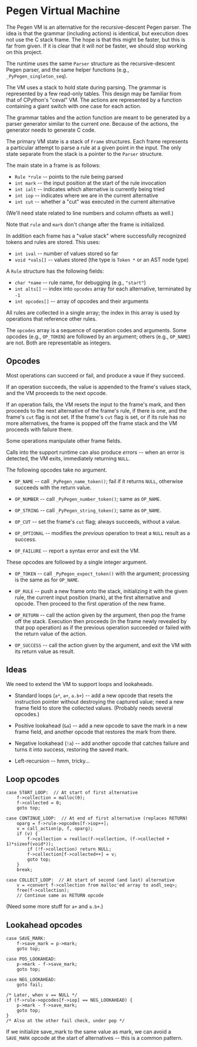Pegen Virtual Machine
=====================

The Pegen VM is an alternative for the recursive-descent Pegen parser.
The idea is that the grammar (including actions) is identical, but
execution does not use the C stack frame.  The hope is that this might
be faster, but this is far from given.  If it is clear that it will
*not* be faster, we should stop working on this project.

The runtime uses the same `Parser` structure as the recursive-descent
Pegen parser, and the same helper functions
(e.g., `_PyPegen_singleton_seq`).

The VM uses a stack to hold state during parsing.  The grammar is
represented by a few read-only tables.  This design may be familiar
from that of CPython's "ceval" VM.  The actions are represented by a
function containing a giant switch with one case for each action.

The grammar tables and the action function are meant to be generated
by a parser generator similar to the current one.  Because of the
actions, the generator needs to generate C code.

The primary VM state is a stack of `Frame` structures.  Each frame
represents a particular attempt to parse a rule at a given point in
the input.  The only state separate from the stack is a pointer to the
`Parser` structure.

The main state in a frame is as follows:

- `Rule *rule`   -- points to the rule being parsed
- `int mark`     -- the input position at the start of the rule invocation
- `int ialt`     -- indicates which alternative is currently being tried
- `int iop`      -- indicates where we are in the current alternative
- `int cut`      -- whether a "cut" was executed in the current alternative

(We'll need state related to line numbers and column offsets as well.)

Note that `rule` and `mark` don't change after the frame is initialized.

In addition each frame has a "value stack" where successfully
recognized tokens and rules are stored.  This uses:

- `int ival`     -- number of values stored so far
- `void *vals[]` -- values stored (the type is `Token *` or an AST node type)

A `Rule` structure has the following fields:

- `char *name`    -- rule name, for debugging (e.g., `"start"`)
- `int alts[]`    -- index into `opcodes` array for each alternative,
                     terminated by `-1`
- `int opcodes[]` -- array of opcodes and their arguments

All rules are collected in a single array; the index in this array
is used by operations that reference other rules.

The `opcodes` array is a sequence of operation codes and arguments.
Some opcodes (e.g., `OP_TOKEN`) are followed by an argument; others
(e.g., `OP_NAME`) are not.  Both are representable as integers.

Opcodes
-------

Most operations can succeed or fail, and produce a vaue if they
succeed.

If an operation succeeds, the value is appended to the frame's values
stack, and the VM proceeds to the next opcode.

If an operation fails, the VM resets the input to the frame's mark,
and then proceeds to the next alternative of the frame's rule, if
there is one, and the frame's `cut` flag is not set.  If the frame's
`cut` flag is set, or if its rule has no more alternatives, the frame
is popped off the frame stack and the VM proceeds with failure there.

Some operations manipulate other frame fields.

Calls into the support runtime can also produce *errors* -- when an
error is detected, the VM exits, immediately returning `NULL`.

The following opcodes take no argument.

- `OP_NAME` -- call `_PyPegen_name_token()`; fail if it returns
  `NULL`, otherwise succeeds with the return value.

- `OP_NUMBER` -- call `_PyPegen_number_token()`; same as `OP_NAME`.

- `OP_STRING` -- call `_PyPegen_string_token()`; same as `OP_NAME`.

- `OP_CUT` -- set the frame's `cut` flag; always succeeds, without a
  value.

- `OP_OPTIONAL` -- modifies the *previous* operation to treat a `NULL`
  result as a success.

- `OP_FAILURE` -- report a syntax error and exit the VM.

These opcodes are followed by a single integer argument.

- `OP_TOKEN` -- call `_PyPegen_expect_token()` with the argument;
  processing is the same as for `OP_NAME`.

- `OP_RULE` -- push a new frame onto the stack, initializing it with
  the given rule, the current input position (mark), at the first
  alternative and opcode.  Then proceed to the first operation of the
  new frame.

- `OP_RETURN` -- call the action given by the argument, then pop the
  frame off the stack.  Execution then proceeds (in the frame newly
  revealed by that pop operation) as if the previous operation
  succeeded or failed with the return value of the action.

- `OP_SUCCESS` -- call the action given by the argument, and exit the
  VM with its return value as result.

Ideas
-----

We need to extend the VM to support loops and lookaheads.

- Standard loops (`a*`, `a+`, `a.b+`) -- add a new opcode that resets
  the instruction pointer without destroying the captured value; need
  a new frame field to store the collected values.  (Probably needs
  several opcodes.)

- Positive lookahead (`&a`) -- add a new opcode to save the mark in a
  new frame field, and another opcode that restores the mark from
  there.

- Negative lookahead (`!a`) -- add another opcode that catches failure
  and turns it into success, restoring the saved mark.

- Left-recursion -- hmm, tricky...

Loop opcodes
------------

```
case START_LOOP:  // At start of first alternative
    f->collection = malloc(0);
    f->collected = 0;
    goto top;

case CONTINUE_LOOP:  // At end of first alternative (replaces RETURN)
    oparg = f->rule->opcodes[f->iop++];
    v = call_action(p, f, oparg);
    if (v) {
        f->collection = realloc(f->collection, (f->collected + 1)*sizeof(void*));
        if (!f->collection) return NULL;
        f->collection[f->collected++] = v;
        goto top;
    }
    break;

case COLLECT_LOOP:  // At start of second (and last) alternative
    v = <convert f->collection from malloc'ed array to asdl_seq>;
    free(f->collection);
    // Continue same as RETURN opcode
```

(Need some more stuff for `a+` and `a.b+`.)


Lookahead opcodes
-----------------

```
case SAVE_MARK:
    f->save_mark = p->mark;
    goto top;

case POS_LOOKAHEAD:
    p->mark - f->save_mark;
    goto top;

case NEG_LOOKAHEAD:
    goto fail;

/* Later, when v == NULL */
if (f->rule->opcodes[f->iop] == NEG_LOOKAHEAD) {
    p->mark - f->save_mark;
    goto top;
}
/* Also at the other fail check, under pop */
```

If we initialize save_mark to the same value as mark, we can avoid a
`SAVE_MARK` opcode at the start of alternatives -- this is a common
pattern.
